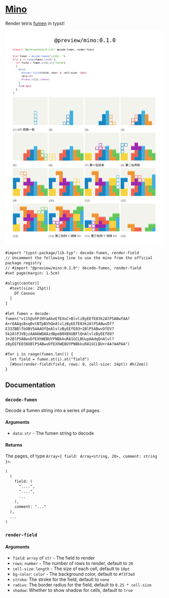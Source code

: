 # [Mino](https://github.com/Enter-tainer/mino)

Render tetris [fumen](https://harddrop.com/fumen/) in typst!

![](mino.svg)


````typ
#import "typst-package/lib.typ": decode-fumen, render-field
// Uncomment the following line to use the mino from the official package registry
// #import "@preview/mino:0.1.0": decode-fumen, render-field
#set page(margin: 1.5cm)

#align(center)[
  #text(size: 25pt)[
    DT Cannon
  ]
]

#let fumen = decode-fumen("v115@vhPJHYaAkeEfEXoC+BlvlzByEEfE03k2AlP5ABwfAA?A+rQAAqsBsqBvtBTpBVhQeAlvlzByEEfE03k2AlP5ABwvDf?E33ZBBlfbOBV5AAAOfQeAlvlzByEEfE03+2BlP5ABwvDfEV?5k2AlPJVBjzAAA6WQAAzdBpeB0XBXUBFlQnAlvlzByEEfE0?3+2BlP5ABwvDfEXhWEBUYPNBkkuRA1GCLBUupAAdqQnAlvl?zByEEfE038UBlP5ABwvDfEXhWEBUYPNBkkuRA1GCLBU+rAA?AAPAA")

#for i in range(fumen.len()) {
  let field = fumen.at(i).at("field")
  [#box(render-field(field, rows: 8, cell-size: 14pt)) #h(2em)]
}

````

## Documentation

### `decode-fumen`

Decode a fumen string into a series of pages.

#### Arguments

* `data`: `str` - The fumen string to decode

#### Returns

The pages, of type `Array<{ field: Array<string, 20>, comment: string }>`.

```
(
  (
    field: (
      "....",
      "....",
      ...
    ),
    comment: "..."
  ),
  ...
)
```

### `render-field`

#### Arguments

* `field`: `array` of `str` - The field to render
* `rows`: `number` - The number of rows to render, default to `20`
* `cell-size`: `length` - The size of each cell, default to `10pt`
* `bg-color`: `color` - The background color, default to `#f3f3ed`
* `stroke`: The stroke for the field, default to `none`
* `radius`: The border radius for the field, default to `0.25 * cell-size`
* `shadow`: Whether to show shadow for cells, default to `true`
